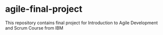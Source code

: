 # agile-final-project
This repository contains final project for Introduction to Agile Development and Scrum Course from IBM
